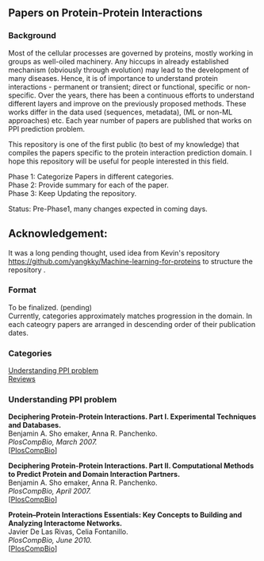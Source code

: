 ## Papers on Protein-Protein Interactions

### Background

Most of the cellular processes are governed by proteins, mostly working in groups as well-oiled machinery. Any hiccups in already established mechanism (obviously through evolution) may lead to the development of many diseases. Hence, it is of importance to understand protein interactions - permanent or transient; direct or functional, specific or non-specific. Over the years, there has been a continuous efforts to understand different layers and improve on the previously proposed methods. These works differ in the data used (sequences, metadata), (ML or non-ML approaches) etc. Each year number of papers are published that works on PPI prediction problem.  

This repository is one of the first public (to best of my knowledge) that compiles the papers specific to the protein interaction prediction domain. I hope this repository will be useful for people interested in this field.  

Phase 1: Categorize Papers in different categories.    
Phase 2: Provide summary for each of the paper.  
Phase 3: Keep Updating the repository.    

Status: Pre-Phase1, many changes expected in coming days.  

## Acknowledgement:
It was a long pending thought, used idea from Kevin's repository https://github.com/yangkky/Machine-learning-for-proteins to structure the repository .


### Format

To be finalized. (pending)  
Currently, categories approximately matches progression in the domain.  In each cateogry papers are arranged in descending order of their publication dates.

### Categories
[Understanding PPI problem](#understanding-PPI-problem)  
[Reviews](#reviews)  


### Understanding PPI problem

**Deciphering Protein-Protein Interactions. Part I. Experimental Techniques and Databases.**    
Benjamin A. Sho  emaker, Anna R. Panchenko.  
*PlosCompBio, March 2007.*  
[[PlosCompBio](https://journals.plos.org/ploscompbiol/article?id=10.1371/journal.pcbi.0030042)]    


**Deciphering Protein-Protein Interactions. Part II. Computational Methods to Predict Protein and Domain Interaction Partners.**  
Benjamin A. Sho  emaker, Anna R. Panchenko.  
*PlosCompBio, April 2007.*  
[[PlosCompBio](https://journals.plos.org/ploscompbiol/article?id=10.1371/journal.pcbi.0030043)]  


**Protein–Protein Interactions Essentials: Key Concepts to Building and Analyzing Interactome Networks.**  
Javier De Las Rivas, Celia Fontanillo.  
*PlosCompBio, June 2010.*  
[[PlosCompBio](https://journals.plos.org/ploscompbiol/article?id=10.1371/journal.pcbi.1000807)]  

